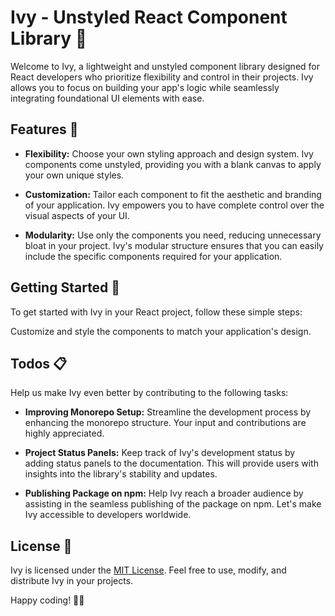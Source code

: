 # Ivy - Unstyled React Component Library 🌿

Welcome to Ivy, a lightweight and unstyled component library designed for React developers who prioritize flexibility and control in their projects. Ivy allows you to focus on building your app's logic while seamlessly integrating foundational UI elements with ease.

## Features 🚀

- **Flexibility:** Choose your own styling approach and design system. Ivy components come unstyled, providing you with a blank canvas to apply your own unique styles.
  
- **Customization:** Tailor each component to fit the aesthetic and branding of your application. Ivy empowers you to have complete control over the visual aspects of your UI.

- **Modularity:** Use only the components you need, reducing unnecessary bloat in your project. Ivy's modular structure ensures that you can easily include the specific components required for your application.

## Getting Started 🌱

To get started with Ivy in your React project, follow these simple steps:


Customize and style the components to match your application's design.

## Todos 📋

Help us make Ivy even better by contributing to the following tasks:

- **Improving Monorepo Setup:** Streamline the development process by enhancing the monorepo structure. Your input and contributions are highly appreciated.

- **Project Status Panels:** Keep track of Ivy's development status by adding status panels to the documentation. This will provide users with insights into the library's stability and updates.

- **Publishing Package on npm:** Help Ivy reach a broader audience by assisting in the seamless publishing of the package on npm. Let's make Ivy accessible to developers worldwide.


## License 📜

Ivy is licensed under the [MIT License](./LICENSE). Feel free to use, modify, and distribute Ivy in your projects.

Happy coding! 🚀🌿